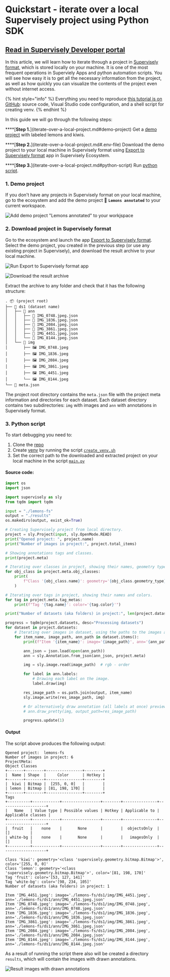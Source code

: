 # Quickstart - iterate over a local Supervisely project using Python SDK

## [Read in Supervisely Developer portal](https://developer.supervise.ly/getting-started/python-sdk-tutorials/iterate-over-a-local-project)

In this article, we will learn how to iterate through a project in [Supervisely format](https://developer.supervisely.com/api-references/supervisely-annotation-json-format), which is stored locally on your machine. It is one of the most frequent operations in Superviely Apps and python automation scripts. You will see how easy it is to get all the necessary information from the project, as well as how quickly you can visualize the contents of the project even without internet access.

{% hint style="info" %}
Everything you need to reproduce [this tutorial is on GitHub](https://github.com/supervisely-ecosystem/iterate-over-local-project): source code, Visual Studio code configuration, and a shell script for creating venv.
{% endhint %}

In this guide we will go through the following steps:

\*\*\*\*\[**Step 1.**](iterate-over-a-local-project.md#demo-project) Get a [demo project](https://ecosystem.supervise.ly/projects/lemons-annotated) with labeled lemons and kiwis.

\*\*\*\*\[**Step 2.**](iterate-over-a-local-project.md#.env-file) Download the demo project to your local machine in Supervisely format using [Export to Supervisely format](https://ecosystem.supervisely.com/apps/export-to-supervisely-format) app in Supervisely Ecosystem.

\*\*\*\*\[**Step 3.**](iterate-over-a-local-project.md#python-script) Run [python script](https://github.com/supervisely-ecosystem/iterate-over-local-project/blob/master/main.py).

### 1. Demo project

If you don't have any projects in Supervisely format on your local machine, go to the ecosystem and add the demo project 🍋 **`Lemons annotated`** to your current workspace.

![Add demo project "Lemons annotated" to your workjspace](https://github-production-user-asset-6210df.s3.amazonaws.com/118521851/249098761-1a3652a0-c6b3-423e-ad5e-25d614b3cc2b.png)

### 2. Download project in Supervisely format

Go to the ecosystem and launch the app [Export to Supervisely format](https://ecosystem.supervisely.com/apps/export-to-supervisely-format). Select the demo project, you created in the previous step (or use any existing project in Supervisely), and download the result archive to your local machine.

![Run Export to Supervisely format app](https://github-production-user-asset-6210df.s3.amazonaws.com/118521851/249098782-5c08cbc0-6305-4185-8476-571d35cf95ba.png)

![Download the result archive](https://github-production-user-asset-6210df.s3.amazonaws.com/118521851/249098794-d1a5dc52-2b3f-440a-b29e-0127cbe8b5f3.png)

Extract the archive to any folder and check that it has the following structure:

```text
. 📦 (project root)
├── 📂 ds1 (dataset name)
│   ├── 📂 ann
│   │   ├── 📜 IMG_0748.jpeg.json
│   │   ├── 📜 IMG_1836.jpeg.json
│   │   ├── 📜 IMG_2084.jpeg.json
│   │   ├── 📜 IMG_3861.jpeg.json
│   │   ├── 📜 IMG_4451.jpeg.json
│   │   └── 📜 IMG_8144.jpeg.json
│   └── 📂 img
│       ├── 🖼️ IMG_0748.jpeg
│       ├── 🖼️ IMG_1836.jpeg
│       ├── 🖼️ IMG_2084.jpeg
│       ├── 🖼️ IMG_3861.jpeg
│       ├── 🖼️ IMG_4451.jpeg
│       └── 🖼️ IMG_8144.jpeg
└── 📜 meta.json
```

The project root directory contains the `meta.json` file with the project meta information and directories for each dataset. Each dataset directory contains two subdirectories: `img` with images and `ann` with annotations in Supervisely format.

### 3. Python script

To start debugging you need to:

1. Clone the [repo](https://github.com/supervisely-ecosystem/iterate-over-local-project)
2. Create [venv](https://docs.python.org/3/library/venv.html) by running the script [`create_venv.sh`](https://github.com/supervisely-ecosystem/iterate-over-local-project/blob/master/create_venv.sh)
3. Set the correct path to the downloaded and extracted project on your local machine in the script [`main.py`](https://github.com/supervisely-ecosystem/iterate-over-local-project/blob/master/main.py)

#### Source code:

```python
import os
import json

import supervisely as sly
from tqdm import tqdm

input = "./lemons-fs"
output = "./results"
os.makedirs(output, exist_ok=True)

# Creating Supervisely project from local directory.
project = sly.Project(input, sly.OpenMode.READ)
print("Opened project: ", project.name)
print("Number of images in project:", project.total_items)

# Showing annotations tags and classes.
print(project.meta)

# Iterating over classes in project, showing their names, geometry types and colors.
for obj_class in project.meta.obj_classes:
    print(
        f"Class '{obj_class.name}': geometry='{obj_class.geometry_type}', color='{obj_class.color}'",
    )

# Iterating over tags in project, showing their names and colors.
for tag in project.meta.tag_metas:
    print(f"Tag '{tag.name}': color='{tag.color}'")

print("Number of datasets (aka folders) in project:", len(project.datasets))

progress = tqdm(project.datasets, desc="Processing datasets")
for dataset in project.datasets:
    # Iterating over images in dataset, using the paths to the images and annotations.
    for item_name, image_path, ann_path in dataset.items():
        print(f"Item '{item_name}': image='{image_path}', ann='{ann_path}'")

        ann_json = json.load(open(ann_path))
        ann = sly.Annotation.from_json(ann_json, project.meta)

        img = sly.image.read(image_path)  # rgb - order

        for label in ann.labels:
            # Drawing each label on the image.
            label.draw(img)

        res_image_path = os.path.join(output, item_name)
        sly.image.write(res_image_path, img)

        # Or alternatively draw annotation (all labels at once) preview with
        # ann.draw_pretty(img, output_path=res_image_path)

        progress.update(1)
```

#### Output

The script above produces the following output:

```text
Opened project:  lemons-fs
Number of images in project: 6
ProjectMeta:
Object Classes
+-------+--------+----------------+--------+
|  Name | Shape  |     Color      | Hotkey |
+-------+--------+----------------+--------+
|  kiwi | Bitmap |  [255, 0, 0]   |        |
| lemon | Bitmap | [81, 198, 170] |        |
+-------+--------+----------------+--------+
Tags
+----------+------------+-----------------+--------+---------------+--------------------+
|   Name   | Value type | Possible values | Hotkey | Applicable to | Applicable classes |
+----------+------------+-----------------+--------+---------------+--------------------+
|  fruit   |    none    |       None      |        |  objectsOnly  |         []         |
| white-bg |    none    |       None      |        |   imagesOnly  |         []         |
+----------+------------+-----------------+--------+---------------+--------------------+

Class 'kiwi': geometry='<class 'supervisely.geometry.bitmap.Bitmap'>', color='[255, 0, 0]'
Class 'lemon': geometry='<class 'supervisely.geometry.bitmap.Bitmap'>', color='[81, 198, 170]'
Tag 'fruit': color='[53, 127, 141]'
Tag 'white-bg': color='[98, 234, 105]'
Number of datasets (aka folders) in project: 1

Item 'IMG_4451.jpeg': image='./lemons-fs/ds1/img/IMG_4451.jpeg', ann='./lemons-fs/ds1/ann/IMG_4451.jpeg.json'
Item 'IMG_0748.jpeg': image='./lemons-fs/ds1/img/IMG_0748.jpeg', ann='./lemons-fs/ds1/ann/IMG_0748.jpeg.json'
Item 'IMG_1836.jpeg': image='./lemons-fs/ds1/img/IMG_1836.jpeg', ann='./lemons-fs/ds1/ann/IMG_1836.jpeg.json'
Item 'IMG_3861.jpeg': image='./lemons-fs/ds1/img/IMG_3861.jpeg', ann='./lemons-fs/ds1/ann/IMG_3861.jpeg.json'
Item 'IMG_2084.jpeg': image='./lemons-fs/ds1/img/IMG_2084.jpeg', ann='./lemons-fs/ds1/ann/IMG_2084.jpeg.json'
Item 'IMG_8144.jpeg': image='./lemons-fs/ds1/img/IMG_8144.jpeg', ann='./lemons-fs/ds1/ann/IMG_8144.jpeg.json'
```

As a result of running the script there also will be created a directory `results`, which will contain the images with drawn annotations.

![Result images with drawn annotations](https://github-production-user-asset-6210df.s3.amazonaws.com/118521851/249098806-9b6aa95e-81f1-41eb-8a94-f87655362785.png)
